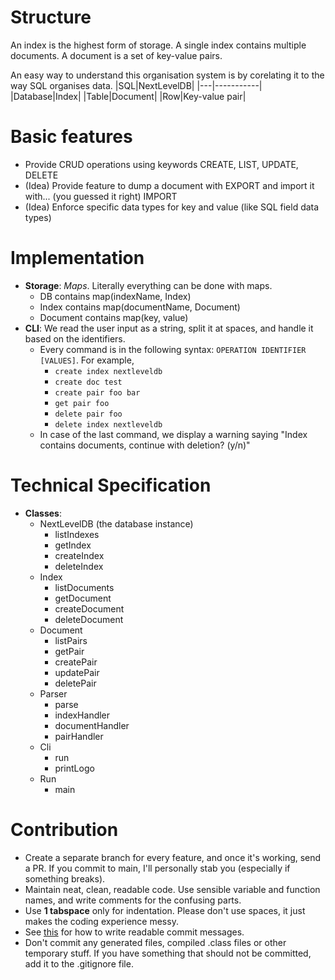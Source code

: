 # Structure
An index is the highest form of storage. A single index contains multiple documents. A document is a set of key-value pairs.

An easy way to understand this organisation system is by corelating it to the way SQL organises data.
|SQL|NextLevelDB|
|---|-----------|
|Database|Index|
|Table|Document|
|Row|Key-value pair|

# Basic features
* Provide CRUD operations using keywords CREATE, LIST, UPDATE, DELETE
* (Idea) Provide feature to dump a document with EXPORT and import it with... (you guessed it right) IMPORT
* (Idea) Enforce specific data types for key and value (like SQL field data types)

# Implementation
* __Storage__: _Maps_. Literally everything can be done with maps.
    * DB contains map(indexName, Index)
    * Index contains map(documentName, Document)
    * Document contains map(key, value)
* __CLI__: We read the user input as a string, split it at spaces, and handle it based on the identifiers.
    * Every command is in the following syntax: `OPERATION IDENTIFIER [VALUES]`. For example,
        * `create index nextleveldb`
        * `create doc test`
        * `create pair foo bar`
        * `get pair foo`
        * `delete pair foo`
        * `delete index nextleveldb`
    * In case of the last command, we display a warning saying "Index contains documents, continue with deletion? (y/n)"

# Technical Specification
* __Classes__:
    * NextLevelDB (the database instance)
        * listIndexes
        * getIndex
        * createIndex
        * deleteIndex
    * Index
        * listDocuments
        * getDocument
        * createDocument
        * deleteDocument
    * Document
        * listPairs
        * getPair
        * createPair
        * updatePair
        * deletePair
    * Parser
        * parse
        * indexHandler
        * documentHandler
        * pairHandler
    * Cli
        * run
        * printLogo
    * Run
        * main

# Contribution
* Create a separate branch for every feature, and once it's working, send a PR. If you commit to main, I'll personally stab you (especially if something breaks).
* Maintain neat, clean, readable code. Use sensible variable and function names, and write comments for the confusing parts.
* Use __1 tabspace__ only for indentation. Please don't use spaces, it just makes the coding experience messy.
* See [this](https://www.conventionalcommits.org/en/v1.0.0/) for how to write readable commit messages.
* Don't commit any generated files, compiled .class files or other temporary stuff. If you have something that should not be committed, add it to the .gitignore file.
